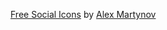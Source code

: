 [Free Social Icons](https://darkwing.gumroad.com/l/vFeF) by [Alex Martynov](https://darkwing.gumroad.com/)
